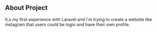 ## About Project
 It,s my first experience with Laravel and i'm trying to create a website like instagram 
 that users could be login and have their own profile.
